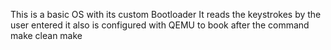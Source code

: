 This is a basic OS with its custom Bootloader
  It reads the keystrokes by the user entered
  it also is configured with QEMU to book after the command
      make clean
      make
